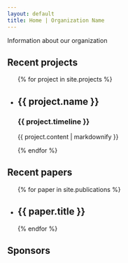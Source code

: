 ```yaml
---
layout: default
title: Home | Organization Name
---
```


<div id="about">
Information about our organization
</div>

<div id="projects">
<h2>Recent projects</h2>
<ul>
  {% for project in site.projects %}
    <li>
      <h2>{{ project.name }}</h2>
      <h3>{{ project.timeline }}</h3>
      <p>{{ project.content | markdownify }}</p>
    </li>
  {% endfor %}
</ul>
</div>

<div id="papers">
<h2>Recent papers</h2>
<ul>
  {% for paper in site.publications %}
    <li>
      <h2>{{ paper.title }}</h2>
    </li>
  {% endfor %}
</ul>
</div>

<div id="sponsors">
<h2>Sponsors</h2>
</div>